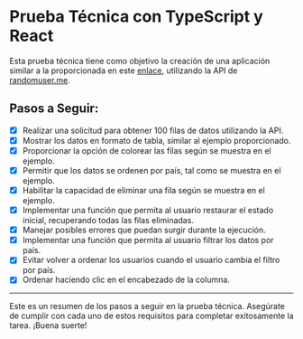 # Prueba Técnica con TypeScript y React

Esta prueba técnica tiene como objetivo la creación de una aplicación similar a la proporcionada en este [enlace](https://midu-react-11.surge.sh/), utilizando la API de [randomuser.me](https://randomuser.me/).

## Pasos a Seguir:

- [x] Realizar una solicitud para obtener 100 filas de datos utilizando la API.
- [x] Mostrar los datos en formato de tabla, similar al ejemplo proporcionado.
- [x] Proporcionar la opción de colorear las filas según se muestra en el ejemplo.
- [x] Permitir que los datos se ordenen por país, tal como se muestra en el ejemplo.
- [x] Habilitar la capacidad de eliminar una fila según se muestra en el ejemplo.
- [x] Implementar una función que permita al usuario restaurar el estado inicial, recuperando todas las filas eliminadas.
- [x] Manejar posibles errores que puedan surgir durante la ejecución.
- [x] Implementar una función que permita al usuario filtrar los datos por país.
- [x] Evitar volver a ordenar los usuarios cuando el usuario cambia el filtro por país.
- [x] Ordenar haciendo clic en el encabezado de la columna.

---

Este es un resumen de los pasos a seguir en la prueba técnica. Asegúrate de cumplir con cada uno de estos requisitos para completar exitosamente la tarea. ¡Buena suerte!
